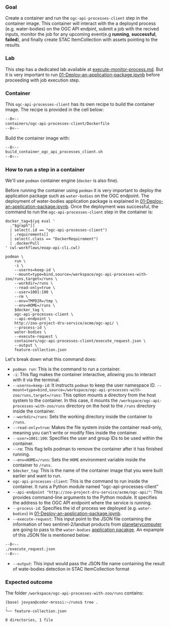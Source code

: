 ### Goal 

Create a container and run the `ogc-api-processes-client` step in the container image. This container will interact with the a deployrd process (e.g. water-bodies) on the OGC API endpint, submit a job with the recived inputs, monitor the job for any upcoming event(e.g **running**, **successful**, **failed**), and finally create STAC ItemCollection with assets pointing to the results. 

### Lab

This step has a dedicated lab available at [execute-monitor-process.md](../execute-monitor-process.md). But it is very important to run [01-Deploy-an-application-package.ipynb](../deploy-application.md) before proceeding with job execution step.

### Container

This `ogc-api-processes-client` has its own recipe to build the container image. The recipe is provided in the cell below:

```dockerfile linenums="1" title="ogc-api-processes-client/Dockerfile"
--8<--
containers/ogc-api-processes-client/Dockerfile
--8<--
```
 
Build the container image with:

```bash linenums="1" title="terminal"
--8<--
build_container_ogc_api_processes_client.sh
--8<--
```

### How to run a step in a container

We'll use `podman` container engine (`docker` is also fine).

Before running the container using `podman` it is very important to deploy the application package such as `water-bodies` on the OGC endpoint. The deployment of water-bodies application package is explained in [01-Deploy-an-application-package.ipynb](../deploy-application.md). Once the deployment was successful, the command to run the `ogc-api-processes-client` step in the container is:

```
docker_tag=$(yq eval '
  ."$graph"[]
  | select(.id == "ogc-api-processes-client")
  | .requirements[]
  | select(.class == "DockerRequirement")
  | .dockerPull
' cwl-workflows/eoap-api-cli.cwl)

podman \
    run \
    -i \
    --userns=keep-id \
    --mount=type=bind,source=/workspace/ogc-api-processes-with-zoo/runs,target=/runs \
    --workdir=/runs \
    --read-only=true \
    --user=1001:100 \
    --rm \
    --env=TMPDIR=/tmp \
    --env=HOME=/runs \
    $docker_tag \
    ogc-api-processes-client \
    --api-endpoint \
    http://zoo-project-dru-service/acme/ogc-api/ \
    --process-id \
    water-bodies \
    --execute-request \
    containers/ogc-api-processes-client/execute_request.json \
    --output \
    feature-collection.json
```

Let's break down what this command does:

* `podman run`: This is the command to run a container.
* `-i`: This flag makes the container interactive, allowing you to interact with it via the terminal.
* `--userns=keep-id`: It instructs `podman` to keep the user namespace ID.
`--mount=type=bind,source=/workspace/ogc-api-processes-with-zoo/runs,target=/runs`: This option mounts a directory from the host system to the container. In this case, it mounts the `/workspace/ogc-api-processes-with-zoo/runs` directory on the host to the `/runs` directory inside the container.
* `--workdir=/runs`: Sets the working directory inside the container to `/runs`.
* `--read-only=true`: Makes the file system inside the container read-only, meaning you can't write or modify files inside the container.
* `--user=1001:100`: Specifies the user and group IDs to be used within the container.
* `--rm`: This flag tells podman to remove the container after it has finished running.
* `--env=HOME=/runs`: Sets the `HOME` environment variable inside the container to `/runs`.
* `$docker_tag`: This is the name of the container image that you were built earlier and want to run.
* `ogc-api-processes-client`: This is the command to run inside the container. It runs a Python module named "ogc-api-processes-client"
* `--api-endpoint "http://zoo-project-dru-service/acme/ogc-api/"`: This provides command-line arguments to the Python module. It specifies the address to the OGC API endpoint where the service is running.
* `--process-id`: Specifies the id of process we deployed (e.g. `water-bodies`) in [01-Deploy-an-application-package.ipynb](../deploy-application.md).
* `--execute-request`: This input point to the JSON file containing the information of two sentinel-2/landsat products from [planetarycomputer](https://planetarycomputer.microsoft.com/api/stac/v1/collections) are going to pass to the `water-bodies` [application pacakge](https://github.com/eoap/mastering-app-package/releases/download/1.1.1/app-water-bodies-cloud-native.1.1.1.cwl). An expample of this JSON file is mentioned below:

```bash linenums="1" title="execute_request.json"
--8<--
./execute_request.json
--8<--
```


* `--output`: This input would pass the JSON file name containing the result of wate-bodies detection in STAC ItemCollection format


### Expected outcome

The folder `/workspace/ogc-api-processes-with-zoo/runs` contains: 

```
(base) jovyan@coder-mrossi:~/runs$ tree .
.
└── feature-collection.json

0 directories, 1 file
``` 
